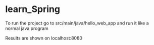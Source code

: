 # learn_Spring

To run the project go to src/main/java/hello_web_app
and run it like a normal java program 

Results are shown on 
localhost:8080
